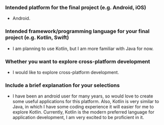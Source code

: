 ### Intended platform for the final project (e.g. Android, iOS)

- Android.

### Intended framework/programming language for your final project (e.g. Kotlin, Swift)

- I am planning to use Kotlin, but I am more familiar with Java for now.

### Whether you want to explore cross-platform development

- I would like to explore cross-platform development.

### Include a brief explanation for your selections

- I have been an android user for many years, so would love to create some useful applications for this platform. Also, Kotlin is very similar to Java, in which I have some coding experience it will easier for me to explore Kotlin. Currently, Kotlin is the modern preferred language for application development, I am very excited to be proficient in it.
